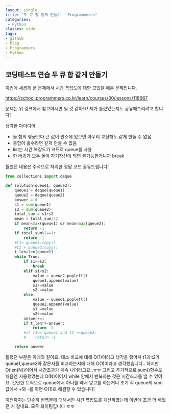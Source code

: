 ```yaml
---
layout: single
title: "두 큐 합 같게 만들기 - Programmeres"
categories:
 - Python
classes: wide
tags:
- github
- blog
- Programmers
- Python
---
```

## 코딩테스트 연습 **두 큐 합 같게 만들기**

이번에 새롭게 푼 문제에서 시간 복잡도에 대한 고민을 해본 문제입니다.

https://school.programmers.co.kr/learn/courses/30/lessons/118667  

문제는 위 링크에서 참고하시면 될 것 같아요! 제가 틀렸었는지도 공유해드리려고 합니다!

생각한 아이디어
- 둘 합의 평균보다 큰 값이 원소에 있으면 아무리 교환해도 같게 만들 수 없음  
- 총합이 홀수라면 같게 만들 수 없음  
- list는 시간 복잡도가 크므로 queue를 사용  
- 한 바퀴가 모두 돌아 자기자신이 되면 불가능한거니까 break

틀렸던 내용은 주석으로 처리한 정답 코드 공유드립니다!

```python
from collections import deque

def solution(queue1, queue2):
    queue1 = deque(queue1)
    queue2 = deque(queue2)
    answer = 0
    s1 = sum(queue1)
    s2 = sum(queue2)
    total_sum = s1+s2
    mean = total_sum//2
    if mean<max(queue1) or mean<max(queue2):
        return -1
    if total_sum%2==1:
        return -1
    #t1= queue1.copy()
    #t2 = queue2.copy()
    t_len=len(queue1)
    while True:
        if s1==s2:
            break
        elif s1<s2:
            value = queue2.popleft()
            queue1.append(value)
            s1+=value
            s2-=value
        else:
            value = queue1.popleft()
            queue2.append(value)
            s1-=value
            s2+=value
        answer+=1
        if t_len*4<answer:
            return -1
        #if t1== queue1 and t2 ==queue2:
        #    return -1

    return answer
```

틀렸던 부분은 아래와 같아요. 대소 비교에 대해 O(1)이라고 생각을 했어서 t1과 t2가 queue1,queue2와 같은지를 비교하는지에 대해 O(1)이라고 생각헀습니다.. 하지만 O(len(N))이어서 시간초과가 계속 나더라고요..ㅠㅠ 그리고 추가적으로 sum()함수도 처음엔 사용했었는데 O(N)이어서 while 안에서 반복하는 것은 시간초과를 낼 수 있어요. 간단한 트릭으로 queue에서 하나를 빼서 넣고를 하는거니 초기 각 queue의 sum값에서 +와 -를 하면 O(1)로 해결할 수 있습니다!

이전까지는 단순히 반복문에 대해서만 시간 복잡도를 계산하였는데 이번에 조금 더 배웠던 거 같네요. 모두 화이팅입니다 ㅎㅎ
